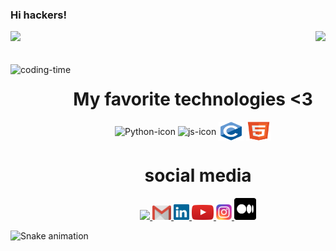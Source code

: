 ### Hi hackers!

<div>
  
  <img  height="180em" src="https://github-readme-stats.vercel.app/api?username=Gutierre0x80&show_icons=true&theme=omni&include_all_commits=true&count_private=true"/>
  <img align="right" height="180em" src="https://github-readme-stats.vercel.app/api/top-langs/?username=Gutierre0x80&layout=compact&langs_count=16&theme=omni"/>
</div>
<br>

<div  align="center"> 
  <div style="display: inline_block"><br>
    <img align="left" height="250" alt="coding-time" src="code.gif">
    <h1 align="center">My favorite technologies <3</h1>
    <img align="center" height="30" width="40" alt="Python-icon" src="https://camo.githubusercontent.com/5b4421dacef3d02185aeafc6890af674e58fa50872c8b933fe72c853882f7614/68747470733a2f2f75706c6f61642e77696b696d656469612e6f72672f77696b6970656469612f636f6d6d6f6e732f632f63332f507974686f6e2d6c6f676f2d6e6f746578742e737667">
    <img align="center" height="30" width="40" alt="js-icon"  src="https://camo.githubusercontent.com/a3b0083f541ea0a67abfbdf6980091d659907db15d89d28b12d6a1e081265d43/68747470733a2f2f75706c6f61642e77696b696d656469612e6f72672f77696b6970656469612f636f6d6d6f6e732f342f34622f426173685f4c6f676f5f436f6c6f7265642e737667">
    <img align="center" height="30" width="40" alt="c-icon" src="https://raw.githubusercontent.com/devicons/devicon/master/icons/c/c-original.svg">
    <img align="center" height="30" width="40" alt="html-icon" src="https://raw.githubusercontent.com/devicons/devicon/master/icons/html5/html5-original.svg">

   </div>
    
  
  <h1 align="center">social media</h1>
    <a href = "https://linktr.ee/gutierre0x80">
      <img width="25" src="https://img.uxwing.com/wp-content/themes/uxwing/download/brands-social-media/linktree-logo-icon.svg">
    <a href = "mailto: gutierrematheus@gmail.com">
      <img width="30" src="gmail.svg">
    </a>
    <a href = "https://www.linkedin.com/in/matheus-gutierre-8551381a6/">
      <img width="25" src="linkedin.svg">
    </a>
    <a href = "https://www.youtube.com/channel/UCTvGnzdS8GNCXiXciJt7FNg">
      <img width="35" src="youtube.svg">
    </a>
    <a href = "https://www.instagram.com/gutierre0x80/">
      <img width="25" src="instagram.png">
    </a>
    </a>
    <a href = "https://medium.com/@gutierrematheus">
      <img width="35" src="medium.png">
    </a>
</div>
  
![Snake animation](https://github.com/LuigiGF/LuigiGF/blob/output/github-contribution-grid-snake.svg)
